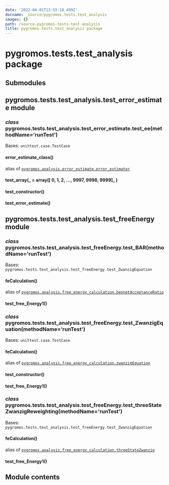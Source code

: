 ```yaml
---
date: '2022-04-01T13:55:18.499Z'
docname: _source/pygromos.tests.test_analysis
images: {}
path: /source-pygromos-tests-test-analysis
title: pygromos.tests.test_analysis package
---
```


# pygromos.tests.test_analysis package

## Submodules

## pygromos.tests.test_analysis.test_error_estimate module


### _class_ pygromos.tests.test_analysis.test_error_estimate.test_ee(methodName='runTest')
Bases: `unittest.case.TestCase`


#### error_estimate_class()
alias of [`pygromos.analysis.error_estimate.error_estimator`](#pygromos.analysis.error_estimate.error_estimator)


#### test_array(_ = array([   0,    1,    2, ..., 9997, 9998, 9999]_ )

#### test_constructor()

#### test_error_estimate()
## pygromos.tests.test_analysis.test_freeEnergy module


### _class_ pygromos.tests.test_analysis.test_freeEnergy.test_BAR(methodName='runTest')
Bases: `pygromos.tests.test_analysis.test_freeEnergy.test_ZwanzigEquation`


#### feCalculation()
alias of [`pygromos.analysis.free_energy_calculation.bennetAcceptanceRatio`](#pygromos.analysis.free_energy_calculation.bennetAcceptanceRatio)


#### test_free_Energy1()

### _class_ pygromos.tests.test_analysis.test_freeEnergy.test_ZwanzigEquation(methodName='runTest')
Bases: `unittest.case.TestCase`


#### feCalculation()
alias of [`pygromos.analysis.free_energy_calculation.zwanzigEquation`](#pygromos.analysis.free_energy_calculation.zwanzigEquation)


#### test_constructor()

#### test_free_Energy1()

### _class_ pygromos.tests.test_analysis.test_freeEnergy.test_threeStateZwanzigReweighting(methodName='runTest')
Bases: `pygromos.tests.test_analysis.test_freeEnergy.test_ZwanzigEquation`


#### feCalculation()
alias of [`pygromos.analysis.free_energy_calculation.threeStateZwanzig`](#pygromos.analysis.free_energy_calculation.threeStateZwanzig)


#### test_free_Energy1()
## Module contents
